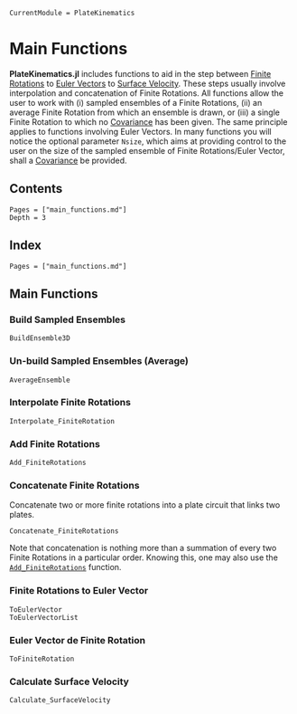 ```@meta
CurrentModule = PlateKinematics
```

# Main Functions

**PlateKinematics.jl** includes functions to aid in the step between [Finite Rotations](@ref) to [Euler Vectors](@ref) to [Surface Velocity](@ref). These steps usually involve interpolation and concatenation of Finite Rotations. All functions allow the user to work with (i) sampled ensembles of a Finite Rotations, (ii) an average Finite Rotation from which an ensemble is drawn, or (iii) a single Finite Rotation to which no [Covariance](@ref) has been given. The same principle applies to functions involving Euler Vectors. In many functions you will notice the optional parameter `Nsize`, which aims at providing control to the user on the size of the sampled ensemble of Finite Rotations/Euler Vector, shall a [Covariance](@ref) be provided.

## Contents

```@contents
Pages = ["main_functions.md"]
Depth = 3
```

## Index

```@index
Pages = ["main_functions.md"]
```

## Main Functions

### Build Sampled Ensembles
```@docs
BuildEnsemble3D
```

### Un-build Sampled Ensembles (Average)
```@docs
AverageEnsemble
```

### Interpolate Finite Rotations
```@docs
Interpolate_FiniteRotation
```

### Add Finite Rotations
```@docs
Add_FiniteRotations
```

### Concatenate Finite Rotations
Concatenate two or more finite rotations into a plate circuit that links two plates. 
```@docs
Concatenate_FiniteRotations
```
Note that concatenation is nothing more than a summation of every two Finite Rotations
in a particular order. Knowing this, one may also use the [`Add_FiniteRotations`](@ref)
function.

### Finite Rotations to Euler Vector
```@docs
ToEulerVector
ToEulerVectorList
```

### Euler Vector de Finite Rotation
```@docs
ToFiniteRotation
```

### Calculate Surface Velocity
```@docs
Calculate_SurfaceVelocity
```